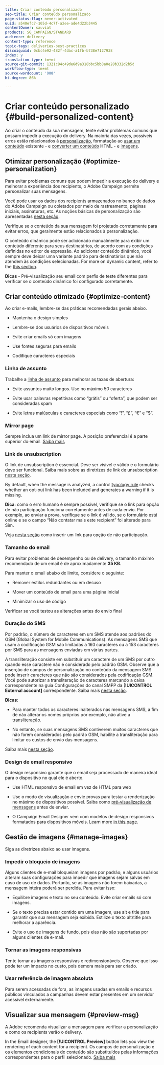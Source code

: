 ```yaml
---
title: Criar conteúdo personalizado
seo-title: Criar conteúdo personalizado
page-status-flag: never-activated
uuid: a540efc7-105d-4c7f-a2ee-ade4d22b3445
contentOwner: sauviat
products: SG_CAMPAIGN/STANDARD
audience: delivery
content-type: reference
topic-tags: deliveries-best-practices
discoiquuid: 0cbc4e92-482f-4dac-a1fb-b738e7127938
index: y
translation-type: tm+mt
source-git-commit: 1321c84c49de6d9a318bbc5bb8a0e28b332d2b5d
workflow-type: tm+mt
source-wordcount: '908'
ht-degree: 86%

---
```



# Criar conteúdo personalizado {#build-personalized-content}

Ao criar o conteúdo da sua mensagem, tente evitar problemas comuns que possam impedir a execução do delivery. Na maioria das vezes, possíveis erros estão relacionados à [personalização](../../designing/using/personalization.md), formatação ao [usar um conteúdo](../../designing/using/using-existing-content.md) existente - e [converter um conteúdo](../../designing/using/using-existing-content.md#converting-an-html-content) HTML - e [imagens](../../designing/using/images.md).

## Otimizar personalização {#optimize-personalization}

Para evitar problemas comuns que podem impedir a execução do delivery e melhorar a experiência dos recipients, o Adobe Campaign permite personalizar suas mensagens.

Você pode usar os dados dos recipients armazenados no banco de dados do Adobe Campaign ou coletados por meio de rastreamento, páginas iniciais, assinaturas, etc.
As noções básicas de personalização são apresentadas [nesta seção](../../designing/using/personalization.md).

Verifique se o conteúdo da sua mensagem foi projetado corretamente para evitar erros, que geralmente estão relacionados à personalização.

O conteúdo dinâmico pode ser adicionado manualmente para exibir um conteúdo diferente para seus destinatários, de acordo com as condições definidas no editor de expressão. Ao adicionar conteúdo dinâmico, você sempre deve deixar uma variante padrão para destinatários que não atendem às condições selecionadas.
For more on dynamic content, refer to the [this section](../../designing/using/personalization.md#defining-dynamic-content-in-an-email).

**Dicas** - Pré-visualização seu email com perfis de teste diferentes para verificar se o conteúdo dinâmico foi configurado corretamente.

## Criar conteúdo otimizado {#optimize-content}

Ao criar e-mails, lembre-se das práticas recomendadas gerais abaixo.

* Mantenha o design simples

* Lembre-se dos usuários de dispositivos móveis

* Evite criar emails só com imagens

* Use fontes seguras para emails

* Codifique caracteres especiais

### Linha de assunto

Trabalhe a [linha de assunto](../../designing/using/subject-line.md) para melhorar as taxas de abertura:

* Evite assuntos muito longos. Use no máximo 50 caracteres

* Evite usar palavras repetitivas como “grátis” ou “oferta”, que podem ser consideradas spam

* Evite letras maiúsculas e caracteres especiais como “!”, “£”, “€” e “$”.

### Mirror page

Sempre inclua um link de mirror page. A posição preferencial é a parte superior do email. [Saiba mais](../../designing/using/personalization.md#adding-a-content-block)

### Link de unsubscription

O link de unsubscription é essencial. Deve ser visível e válido e o formulário deve ser funcional. Saiba mais sobre as diretrizes de link de unsubscription [nesta seção](../../designing/using/personalization.md#about-targeting-dimension).

By default, when the message is analyzed, a control [typology rule](../../sending/using/control-rules.md) checks whether an opt-out link has been included and generates a warning if it is missing.

**Dica**: como o erro humano é sempre possível, verifique se o link para opção de não participação funciona corretamente antes de cada envio. Por exemplo, ao enviar a prova, verifique se o link é válido, se o formulário está online e se o campo “Não contatar mais este recipient” foi alterado para Sim.

Veja [nesta seção](../../designing/using/personalization.md#adding-a-content-block) como inserir um link para opção de não participação.

### Tamanho do email

Para evitar problemas de desempenho ou de delivery, o tamanho máximo recomendado de um email é de aproximadamente **35 KB**.

Para manter o email abaixo do limite, considere o seguinte:

* Remover estilos redundantes ou em desuso

* Mover um conteúdo de email para uma página inicial

* Minimizar o uso de código

Verificar se você testou as alterações antes do envio final

### Duração do SMS

Por padrão, o número de caracteres em um SMS atende aos padrões do GSM (Global System for Mobile Communications). As mensagens SMS que usam a codificação GSM são limitadas a 160 caracteres ou a 153 caracteres por SMS para as mensagens enviadas em várias partes.

A transliteração consiste em substituir um caractere de um SMS por outro quando esse caractere não é considerado pelo padrão GSM. Observe que a inserção de campos de personalização no conteúdo da mensagem SMS pode inserir caracteres que não são considerados pela codificação GSM. Você pode autorizar a transliteração de caracteres marcando a caixa correspondente na guia Configurações do canal SMPP da **[!UICONTROL External account]** correspondente.
Saiba mais [nesta seção](../../administration/using/configuring-sms-channel.md#sms-encoding--length-and-transliteration).

**Dicas**:

* Para manter todos os caracteres inalterados nas mensagens SMS, a fim de não alterar os nomes próprios por exemplo, não ative a transliteração.

* No entanto, se suas mensagens SMS contiverem muitos caracteres que não forem considerados pelo padrão GSM, habilite a transliteração para limitar os custos de envio das mensagens.

Saiba mais [nesta seção](../../administration/using/configuring-sms-channel.md#sms-encoding--length-and-transliteration).

### Design de email responsivo

O design responsivo garante que o email seja processado de maneira ideal para o dispositivo no qual ele é aberto.

* Use HTML responsivo de email em vez de HTML para web

* Use o modo de visualização e envie provas para testar a renderização no máximo de dispositivos possível. Saiba como [pré-visualização de mensagens](../../sending/using/previewing-messages.md) antes de enviar.

* O Campaign Email Designer vem com modelos de design responsivos formatados para dispositivos móveis. Learn more [in this page](../../designing/using/using-reusable-content.md#content-templates).

## Gestão de imagens {#manage-images}

Siga as diretrizes abaixo ao usar imagens.

### Impedir o bloqueio de imagens

Alguns clientes de e-mail bloqueiam imagens por padrão, e alguns usuários alteram suas configurações para impedir que imagens sejam salvas em caso de uso de dados. Portanto, se as imagens não forem baixadas, a mensagem inteira poderá ser perdida. Para evitar isso:

* Equilibre imagens e texto no seu conteúdo. Evite criar emails só com imagens.

* Se o texto precisa estar contido em uma imagem, use alt e title para garantir que sua mensagem seja exibida. Estilize o texto alt/title para melhorar a aparência.

* Evite o uso de imagens de fundo, pois elas não são suportadas por alguns clientes de e-mail.

### Tornar as imagens responsivas

Tente tornar as imagens responsivas e redimensionáveis. Observe que isso pode ter um impacto no custo, pois demora mais para ser criado.

### Usar referência de imagem absoluta

Para serem acessadas de fora, as imagens usadas em emails e recursos públicos vinculados a campanhas devem estar presentes em um servidor acessível externamente.

## Visualizar sua mensagem  {#preview-msg}

A Adobe recomenda visualizar a mensagem para verificar a personalização e como os recipients verão o delivery.

In the Email designer, the **[!UICONTROL Preview]** button lets you view the rendering of each content for a recipient. Os campos de personalização e os elementos condicionais do conteúdo são substituídos pelas informações correspondentes para o perfil selecionado. [Saiba mais](../../sending/using/previewing-messages.md)
